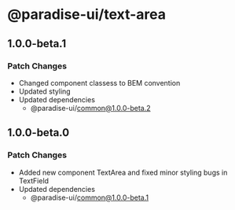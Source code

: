 # @paradise-ui/text-area

## 1.0.0-beta.1

### Patch Changes

- Changed component classess to BEM convention
- Updated styling
- Updated dependencies
  - @paradise-ui/common@1.0.0-beta.2

## 1.0.0-beta.0

### Patch Changes

- Added new component TextArea and fixed minor styling bugs in TextField
- Updated dependencies
  - @paradise-ui/common@1.0.0-beta.1
